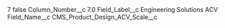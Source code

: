 <?xml version="1.0" encoding="UTF-8"?>
<CustomMetadata xmlns="http://soap.sforce.com/2006/04/metadata" xmlns:xsi="http://www.w3.org/2001/XMLSchema-instance" xmlns:xsd="http://www.w3.org/2001/XMLSchema">
    <label>7</label>
    <protected>false</protected>
    <values>
        <field>Column_Number__c</field>
        <value xsi:type="xsd:double">7.0</value>
    </values>
    <values>
        <field>Field_Label__c</field>
        <value xsi:type="xsd:string">Engineering Solutions ACV</value>
    </values>
    <values>
        <field>Field_Name__c</field>
        <value xsi:type="xsd:string">CMS_Product_Design_ACV_Scale__c</value>
    </values>
</CustomMetadata>
